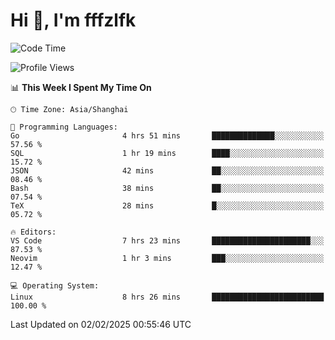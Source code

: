# Hi 👋, I'm fffzlfk

<!--START_SECTION:waka-->
![Code Time](http://img.shields.io/badge/Code%20Time-1%2C208%20hrs%201%20min-blue)

![Profile Views](http://img.shields.io/badge/Profile%20Views-0-blue)

📊 **This Week I Spent My Time On** 

```text
🕑︎ Time Zone: Asia/Shanghai

💬 Programming Languages: 
Go                       4 hrs 51 mins       ██████████████░░░░░░░░░░░   57.56 % 
SQL                      1 hr 19 mins        ████░░░░░░░░░░░░░░░░░░░░░   15.72 % 
JSON                     42 mins             ██░░░░░░░░░░░░░░░░░░░░░░░   08.46 % 
Bash                     38 mins             ██░░░░░░░░░░░░░░░░░░░░░░░   07.54 % 
TeX                      28 mins             █░░░░░░░░░░░░░░░░░░░░░░░░   05.72 % 

🔥 Editors: 
VS Code                  7 hrs 23 mins       ██████████████████████░░░   87.53 % 
Neovim                   1 hr 3 mins         ███░░░░░░░░░░░░░░░░░░░░░░   12.47 % 

💻 Operating System: 
Linux                    8 hrs 26 mins       █████████████████████████   100.00 % 
```


 Last Updated on 02/02/2025 00:55:46 UTC
<!--END_SECTION:waka-->
